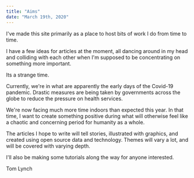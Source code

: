 ```yaml
---
title: "Aims"
date: "March 19th, 2020"
---
```


I've made this site primarily as a place to host bits of work I do from
time to time.

I have a few ideas for articles at the moment, all dancing around in my
head and colliding with each other when I'm supposed to be concentrating
on something more important.

Its a strange time.

Currently, we're in what are apparently the early days of the Covid-19
pandemic. Drastic measures are being taken by governments across the globe
to reduce the pressure on health services. <br />

We're now facing much more time indoors than expected this year. In that
time, I want to create something positive during what will otherwise feel
like a chaotic and concerning period for humanity as a whole.

The articles I hope to write will tell stories, illustrated with graphics,
and created using open source data and technology. Themes will vary a lot,
and will be covered with varying depth.

I'll also be making some tutorials along the way for anyone interested.

Tom Lynch

